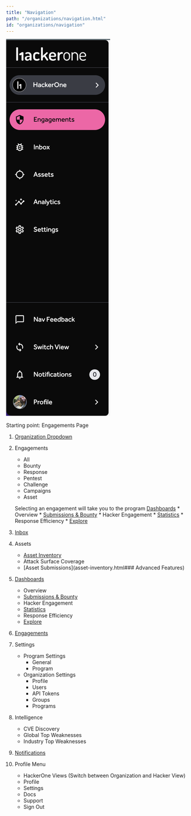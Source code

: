 ```yaml
---
title: "Navigation"
path: "/organizations/navigation.html"
id: "organizations/navigation"
---
```

![navigation overview](./images/vertical-navigation.png)

Starting point: Engagements Page




1. [Organization Dropdown](organization-dropdown.html)
2. Engagements
    * All
    * Bounty
    * Response
    * Pentest
    * Challenge
    * Campaigns
    * Asset

    Selecting an engagement will take you to the program [Dashboards](dashboards.html)
        * Overview
        * [Submissions & Bounty](submissions-bounty-dashboard.html)
        * Hacker Engagement
        * [Statistics](statistics-dashboard.html)
        * Response Efficiency
        * [Explore](explore.html)
3. [Inbox](inbox.html)
3. Assets
    * [Asset Inventory](asset-inventory.html)
    * Attack Surface Coverage
    * [Asset Submissions](asset-inventory.html### Advanced Features)
4. [Dashboards](dashboards.html)
    * Overview
    * [Submissions & Bounty](submissions-bounty-dashboard.html)
    * Hacker Engagement
    * [Statistics](statistics-dashboard.html)
    * Response Efficiency
    * [Explore](explore.html)
5. [Engagements](engagements.html)
6. Settings
    * Program Settings
        * General
        * Program
    * Organization Settings
        * Profile
        * Users
        * API Tokens
        * Groups
        * Programs
7. Intelligence
    * CVE Discovery
    * Global Top Weaknesses
    * Industry Top Weaknesses
8. [Notifications](notifications.html)
9. Profile Menu
    * HackerOne Views (Switch between Organization and Hacker View)
    * Profile
    * Settings
    * Docs
    * Support
    * Sign Out
